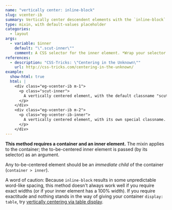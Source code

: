 ```yaml
---
name: "vertically center: inline-block"
slug: vcenter-ib
summary: Vertically center descendent elements with the `inline-block` method.
type: mixin, with default-values placeholder
categories:
  - layout
args:
  - variable: $inner
    default: "\".scut-inner\""
    comment: A CSS selector for the inner element. *Wrap your selector in quotes.*
references:
  - description: "CSS-Tricks: \"Centering in the Unknown\""
    url: http://css-tricks.com/centering-in-the-unknown/
example:
  show-html: true
  html: |
    <div class="eg-vcenter-ib m-1">
      <p class="scut-inner">
        A vertically centered element, with the default classname "scut-inner".
      </p>
    </div>
    <div class="eg-vcenter-ib m-2">
      <p class="eg-vcenter-ib-inner">
        A vertically centered element, with its own special classname.
      </p>
    </div>
---
```


**This method requires a container and an inner element.** The mixin applies to the container; the to-be-centered inner element is passed (by its selector) as an argument.

Any to-be-centered element should be an *immediate child* of the container (`container > inner`).

A word of caution: Because `inline-block` results in some unpredictable word-like spacing, this method doesn't always work well if you require exact widths (or if your inner element has a 100% width). If you require exactitude and nothing stands in the way of giving your container `display: table`, try [vertically centering via table display](#v-center_table_display).
